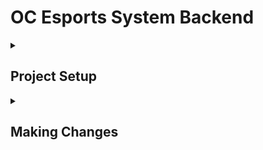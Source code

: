 # OC Esports System Backend

<details id=1>
  <summary><h2>Project Setup</h1></summary>
   <ul>
      <li>
         - Reference the tutorial for the starter code <a href="https://github.com/OC-ComputerScience/tutorial-backend">here</a>
      </li>
      <li>
         - The Google Authentication has already been setup, you just need to input the correct IDs/Keys in the correct places (Check the discord for the .json file)
      </li>
   </ul>
 
  
   
</details>

<details id=2>
<summary><h2>Making Changes</h1></summary>
Before making any changes to the code, make your own "feature branch" that you will stage all of your changes on. This may have been fairly obvious, but I thought I    would put this here to provide clarity if it is necessary (I know collectively, we don't have that much experience with github).
</details>

